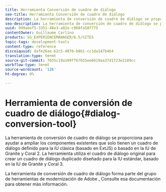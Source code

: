 ```yaml
---
title: Herramienta Conversión de cuadro de diálogo
seo-title: Herramienta Conversión de cuadro de diálogo
description: La herramienta de conversión de cuadro de diálogo se proporciona para ayudarle a ampliar los componentes existentes que solo tienen un cuadro de diálogo definido para la IU clásica
seo-description: La herramienta de conversión de cuadro de diálogo se proporciona para ayudarle a ampliar los componentes existentes que solo tienen un cuadro de diálogo definido para la IU clásica
uuid: 999aeef5-3351-48e3-a02e-c960fa58f775
contentOwner: Guillaume Carlino
products: SG_EXPERIENCEMANAGER/6.5/SITES
topic-tags: development-tools
content-type: reference
discoiquuid: dafe26ae-b2c5-4070-b8b1-cc1da147b464
translation-type: tm+mt
source-git-commit: 7035c19a109ff67655ee0419aa37d1723e2189cc
workflow-type: tm+mt
source-wordcount: '126'
ht-degree: 0%

---
```



# Herramienta de conversión de cuadro de diálogo{#dialog-conversion-tool}

La herramienta de conversión de cuadro de diálogo se proporciona para ayudar a ampliar los componentes existentes que solo tienen un cuadro de diálogo definido para la IU clásica (basado en ExtJS) o basado en la IU de Granite y Coral 2. La herramienta utiliza el cuadro de diálogo original para crear un cuadro de diálogo duplicado diseñado para la IU estándar, basado en la IU de Granite y Coral 3.

La herramienta de conversión de cuadro de diálogo forma parte del grupo de herramientas de modernización de Adobe [.](modernization-tools.md) Consulte esa documentación para obtener más información.
